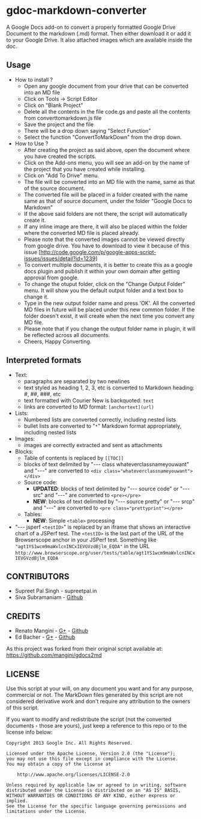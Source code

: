 gdoc-markdown-converter
========

A Google Docs add-on to convert a properly formatted Google Drive Document to the markdown (.md) format. Then either download it or add it to your Google Drive. It also attached images which are
available inside the doc.

## Usage
  * How to install ?
    * Open any google document from your drive that can be converted into an MD file
    * Click on Tools -> Script Editor
    * Click on "Blank Project"
    * Delete all the contents in the file code.gs and paste all the contents from converttomarkdown.js file
    * Save the project and the file
    * There will be a drop down saying "Select Function"
    * Select the function "ConvertToMarkDown" from the drop down.
  * How to Use ?
    * After creating the project as said above, open the document where you have created the scripts.
    * Click on the Add-ons menu, you will see an add-on by the name of the project that you have created while installing.
    * Click on "Add To Drive" menu.
    * The file will be converted into an MD file with the name, same as that of the source document.
    * The converted file will be placed in a folder created with the name same as that of source document, under the folder "Google Docs to Markdown"
    * If the above said folders are not there, the script will automatically create it.
    * If any inline image are there, it will also be placed within the folder where the converted MD file is placed already.
    * Please note that the converted images cannot be viewed directly from google drive. You have to download to view it because of this issue [http://code.google.com/p/google-apps-script-issues/issues/detail?id=1239]
    * To convert multiple documents, it is better to create this as a google docs plugin and publish it within your own domain after getting approval from google.
    * To change the otuput folder, click on the "Change Output Folder" menu. It will show you the default output folder and a text box to change it.
    * Type in the new output folder name and press 'OK'. All the converted MD files in future will be placed under this new common folder. If the folder doesn't exist, it will create when the next time you convert any MD file.
    * Please note that if you change the output folder name in plugin, it will be reflected across all documents.
    * Cheers, Happy Converting.

## Interpreted formats
  * Text:
    * paragraphs are separated by two newlines
    * text styled as heading 1, 2, 3, etc is converted to Markdown heading: #, ##, ###, etc
    * text formatted with Courier New is backquoted: ``text``
    * links are converted to MD format: `[anchortext](url)`
  * Lists:
    * Numbered lists are converted correctly, including nested lists
    * bullet lists are converted to "`*`" Markdown format appropriately, including nested lists
  * Images:
    * images are correctly extracted and sent as attachments
  * Blocks:
    * Table of contents is replaced by `[[TOC]]`
    * blocks of text delimited by "--- class whateverclassnameyouwant" and "---" are converted to `<div class="whateverclassnameyouwant"></div>`
    * Source code:
      * **UPDATED**: blocks of text delimited by "--- source code" or "--- src" and "---" are converted to `<pre></pre>`
      * **NEW**: blocks of text delimited by "--- source pretty" or "--- srcp" and "---" are converted to `<pre class="prettyprint"></pre>`
    * Tables:
      * **NEW**: Simple `<table>` processing
  * "--- jsperf `<testID>`" is replaced by an iframe that shows an interactive chart of a JSPerf test. The `<testID>` is the last part of the URL of the Browserscope anchor in your JSPerf test. Something like `"agt1YS1wcm9maWxlcnINCxIEVGVzdBjlm_EQDA"` in the URL `http://www.browserscope.org/user/tests/table/agt1YS1wcm9maWxlcnINCxIEVGVzdBjlm_EQDA`

## CONTRIBUTORS

* Supreet Pal Singh - supreetpal.in
* Siva Subramaniam - [Github](//github.com/subramaniashiva)

## CREDITS

* Renato Mangini - [G+](//google.com/+renatomangini) - [Github](//github.com/mangini)
* Ed Bacher - [G+](//plus.google.com/106923847899206957842) - [Github](//github.com/evbacher)

As this project was forked from their original script available at:
https://github.com/mangini/gdocs2md

## LICENSE

Use this script at your will, on any document you want and for any purpose, commercial or not.
The MarkDown files generated by this script are not considered derivative work and
don't require any attribution to the owners of this script.

If you want to modify and redistribute the script (not the converted documents - those are yours),
just keep a reference to this repo or to the license info below:

```
Copyright 2013 Google Inc. All Rights Reserved.

Licensed under the Apache License, Version 2.0 (the "License");
you may not use this file except in compliance with the License.
You may obtain a copy of the License at

    http://www.apache.org/licenses/LICENSE-2.0

Unless required by applicable law or agreed to in writing, software
distributed under the License is distributed on an "AS IS" BASIS,
WITHOUT WARRANTIES OR CONDITIONS OF ANY KIND, either express or implied.
See the License for the specific language governing permissions and
limitations under the License.
```
